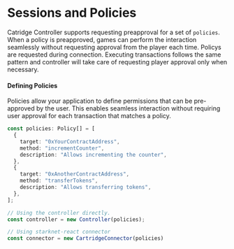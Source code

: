 # Sessions and Policies

Catridge Controller supports requesting preapproval for a set of `policies`. When a policy is preapproved, games can perform the interaction seamlessly without requesting approval from the player each time. Policys are requested during connection. Executing transactions follows the same pattern and controller will take care of requesting player approval only when necessary.

#### Defining Policies

Policies allow your application to define permissions that can be pre-approved by the user. This enables seamless interaction without requiring user approval for each transaction that matches a policy.

```typescript
const policies: Policy[] = [
  {
    target: "0xYourContractAddress",
    method: "incrementCounter",
    description: "Allows incrementing the counter",
  },
  {
    target: "0xAnotherContractAddress",
    method: "transferTokens",
    description: "Allows transferring tokens",
  },
];
```

```ts
// Using the controller directly.
const controller = new Controller(policies);

// Using starknet-react connector
const connector = new CartridgeConnector(policies)
```
